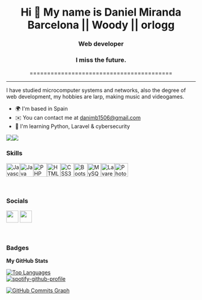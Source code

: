 <h1 align="center">Hi 👋 My name is Daniel Miranda Barcelona || Woody || orlogg</h1>
<h3 align="center">Web developer</h3>
<h3 align="center">I miss the future.</h3>

<p align="center">=========================================</p>
 

-------------

I have studied microcomputer systems and networks, also the degree of web development, my hobbies are larp, making music and videogames.

* 🌍  I'm based in Spain
* ✉️  You can contact me at [danimb1506@gmail.com](mailto:danimb1506@gmail.com)
* 🧠  I'm learning Python, Laravel & cybersecurity

<a href="https://www.twitter.com/0rlogg" target="_blank" rel="noreferrer"><img
src="https://img.shields.io/twitter/follow/0rlogg?logo=twitter&style=for-the-badge&color=3382ed&labelColor=1c1917"
/></a><a href="https://www.github.com/0rlogg" target="_blank" rel="noreferrer"><img
src="https://img.shields.io/github/followers/0rlogg?logo=github&style=for-the-badge&color=3382ed&labelColor=1c1917" /></a>
<br>
### Skills

<p align="left"><a href="https://developer.mozilla.org/en-US/docs/Web/JavaScript" target="_blank" rel="noreferrer"><img src="https://cdn.jsdelivr.net/gh/devicons/devicon/icons/javascript/javascript-original.svg" width="36" height="36" alt="Javascript" /></a><a href="https://www.oracle.com/java/" target="_blank" rel="noreferrer"><img src="https://cdn.jsdelivr.net/gh/devicons/devicon/icons/java/java-original.svg" width="36" height="36" alt="Java" /></a><a href="https://www.php.net/" target="_blank" rel="noreferrer"><img src="https://cdn.jsdelivr.net/gh/devicons/devicon/icons/php/php-plain.svg" width="36" height="36" alt="PHP" /></a><a href="https://developer.mozilla.org/en-US/docs/Glossary/HTML5" target="_blank" rel="noreferrer"><img src="https://cdn.jsdelivr.net/gh/devicons/devicon/icons/html5/html5-plain.svg" width="36" height="36" alt="HTML5" /></a><a href="https://www.w3.org/TR/CSS/#css" target="_blank" rel="noreferrer"><img src="https://cdn.jsdelivr.net/gh/devicons/devicon/icons/css3/css3-plain.svg" width="36" height="36" alt="CSS3" /></a><a href="https://getbootstrap.com/" target="_blank" rel="noreferrer"><img src="https://cdn.jsdelivr.net/gh/devicons/devicon/icons/bootstrap/bootstrap-plain.svg" width="36" height="36" alt="Bootstrap" /></a><a href="https://www.mysql.com/" target="_blank" rel="noreferrer"><img src="https://cdn.jsdelivr.net/gh/devicons/devicon/icons/mysql/mysql-original.svg" width="36" height="36" alt="MySQL" /></a><a href="https://laravel.com/" target="_blank" rel="noreferrer"><img src="https://cdn.jsdelivr.net/gh/devicons/devicon/icons/laravel/laravel-plain.svg" width="36" height="36" alt="Lavarel" /></a><a href="https://www.adobe.com/uk/products/photoshop.html" target="_blank" rel="noreferrer"><img src="https://cdn.jsdelivr.net/gh/devicons/devicon/icons/photoshop/photoshop-plain.svg" width="36" height="36" alt="Photoshop" /></a></p>
<br>
<h3>Socials</h3>

<p align="left">
<a href="https://www.github.com/0rlogg" target="_blank" rel="noreferrer"><img src="https://raw.githubusercontent.com/danielcranney/readme-generator/main/public/icons/socials/github.svg" width="32" height="32" /></a>
<a href="https://www.twitter.com/0rlogg" target="_blank" rel="noreferrer"><img src="https://raw.githubusercontent.com/danielcranney/readme-generator/main/public/icons/socials/twitter.svg" width="32" height="32" /></a>
</p>
<br>
<h3>Badges</h3>

<b>My GitHub Stats</b>

<a href="https://github.com/0rlogg" align="left"><img src="https://github-readme-stats.vercel.app/api/top-langs/?username=0rlogg&langs_count=10&title_color=3382ed&text_color=ffffff&icon_color=3382ed&bg_color=1c1917&hide_border=true&locale=en&custom_title=Top%20%Languages" alt="Top Languages" /></a>&nbsp;&nbsp;&nbsp;&nbsp;&nbsp;&nbsp;&nbsp;&nbsp;&nbsp;&nbsp;&nbsp;&nbsp;&nbsp;&nbsp;&nbsp;&nbsp;&nbsp;&nbsp;&nbsp;&nbsp;&nbsp;&nbsp;&nbsp;&nbsp;&nbsp;&nbsp;&nbsp;&nbsp;&nbsp;&nbsp;&nbsp;&nbsp;&nbsp;&nbsp;&nbsp;&nbsp;&nbsp;&nbsp;&nbsp;&nbsp;&nbsp;&nbsp;&nbsp;&nbsp;&nbsp;&nbsp;&nbsp;&nbsp;&nbsp;&nbsp;&nbsp;&nbsp;&nbsp;&nbsp;&nbsp;&nbsp;&nbsp;&nbsp;&nbsp;&nbsp;&nbsp;&nbsp;&nbsp;&nbsp;&nbsp;&nbsp;&nbsp;&nbsp;&nbsp;&nbsp;&nbsp;&nbsp;&nbsp;&nbsp;&nbsp;&nbsp;&nbsp;&nbsp;&nbsp;&nbsp;&nbsp;&nbsp;&nbsp;&nbsp;&nbsp;&nbsp;&nbsp;&nbsp; [![spotify-github-profile](https://spotify-github-profile.vercel.app/api/view?uid=n5pdyuoc3ax9kjmk46al7h73x&cover_image=true&theme=default&bar_color=53b14f&bar_color_cover=true)](https://spotify-github-profile.vercel.app/api/view?uid=n5pdyuoc3ax9kjmk46al7h73x&redirect=true)

<a href="http://www.github.com/0rlogg"><img src="https://activity-graph.herokuapp.com/graph?username=0rlogg&bg_color=1c1917&color=ffffff&line=3382ed&point=ffffff&area_color=1c1917&area=true&hide_border=true&custom_title=GitHub%20Commits%20Graph" alt="GitHub Commits Graph" /></a>



